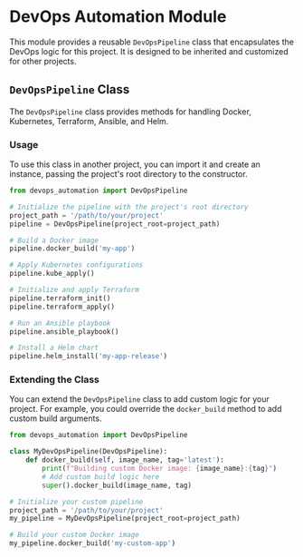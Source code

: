 # DevOps Automation Module

This module provides a reusable `DevOpsPipeline` class that encapsulates the DevOps logic for this project. It is designed to be inherited and customized for other projects.

## `DevOpsPipeline` Class

The `DevOpsPipeline` class provides methods for handling Docker, Kubernetes, Terraform, Ansible, and Helm.

### Usage

To use this class in another project, you can import it and create an instance, passing the project's root directory to the constructor.

```python
from devops_automation import DevOpsPipeline

# Initialize the pipeline with the project's root directory
project_path = '/path/to/your/project'
pipeline = DevOpsPipeline(project_root=project_path)

# Build a Docker image
pipeline.docker_build('my-app')

# Apply Kubernetes configurations
pipeline.kube_apply()

# Initialize and apply Terraform
pipeline.terraform_init()
pipeline.terraform_apply()

# Run an Ansible playbook
pipeline.ansible_playbook()

# Install a Helm chart
pipeline.helm_install('my-app-release')
```

### Extending the Class

You can extend the `DevOpsPipeline` class to add custom logic for your project. For example, you could override the `docker_build` method to add custom build arguments.

```python
from devops_automation import DevOpsPipeline

class MyDevOpsPipeline(DevOpsPipeline):
    def docker_build(self, image_name, tag='latest'):
        print(f"Building custom Docker image: {image_name}:{tag}")
        # Add custom build logic here
        super().docker_build(image_name, tag)

# Initialize your custom pipeline
project_path = '/path/to/your/project'
my_pipeline = MyDevOpsPipeline(project_root=project_path)

# Build your custom Docker image
my_pipeline.docker_build('my-custom-app')
